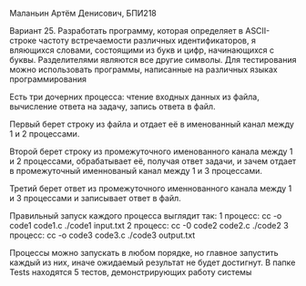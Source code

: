 Маланьин Артём Денисович, БПИ218

Вариант 25.
Разработать программу, которая определяет в ASCII-строке частоту встречаемости различных идентификаторов, я
вляющихся словами, состоящими из букв и цифр, начинающихся с буквы.
Разделителями являются все другие символы. Для тестирования
можно использовать программы, написанные на различных языках программирования

Есть три дочерних процесса: 
	чтение входных данных из файла, 
	вычисление ответа на задачу, 
	запись ответа в файл.
	
Первый берет строку из файла и отдает её в именованный канал между 1 и 2 процессами.

Второй берет строку из промежуточного именованного канала между 1 и 2 процессами,
обрабатывает её, получая ответ задачи, 
и зачем отдает в промежуточный именнованый канал между 1 и 3 процессами.

Третий берет ответ из промежуточного именнованного канала между 1 и 3 процессами и
записывает ответ в файл.

Правильный запуск каждого процесса выглядит так:
1 процесс: 
	cc -o code1 code1.c
	./code1 input.txt
2 процесс:
	cc -0 code2 code2.c
	./code2
3 процесс:
	cc -o code3 code3.c
	./code3 output.txt
	
Процессы можно запускать в любом порядке, но главное запустить каждый из них, 
иначе ожидаемый результат не будет достигнут.
В папке Tests находятся 5 тестов, демонстрирующих работу системы
